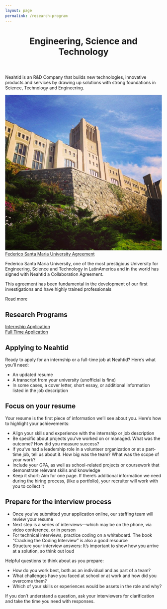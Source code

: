 ```yaml
---
layout: page
permalink: /research-program
---
```

<!-- first section -->
<header class="headblock research-1">
	<h1>Engineering, Science and Technology</h1>
</header>
<section class="research-2">
	<div class="container">
		<div class="row">
			<div class="col-12 col-md-6">
				<p class="centered">Neahtid is an R&D Company that builds new technologies, innovative products and services by drawing up solutions with strong foundations in Science, Technology and Engineering.</p>
				<div class="research-3">
					<div class="row">
						<div class="col-12 col-md-4 flex-container">
							<img src="assets/img/neahtid-photo-992102.png" alt="Federico Santa Maria University">
						</div>
						<div class="col-12 col-md-8 mt-3 centered">
							<a class="ha" href="http://www.noticias.usm.cl/2017/08/07/acuerdo-entre-la-usm-y-empresa-neahtid-permitira-que-alumnos-desarrollen-tecnologias-inalambricas/" target="_blank">Federico Santa Maria University Agreement</a>
							<p>Federico Santa Maria University, one of the most prestigious University for Engineering, Science and Technology in LatinAmerica and in the world has signed with Neahtid a Collaboration Agreement.</p>
							<p>This agreement has been fundamental in the development of our first investigations and have highly trained professionals</p>
							<div class="research-readmore"><a href="http://www.noticias.usm.cl/2017/08/07/acuerdo-entre-la-usm-y-empresa-neahtid-permitira-que-alumnos-desarrollen-tecnologias-inalambricas/" target="_blnk">Read more</a></div>
						</div>
					</div>
				</div>
			</div>
			<div class="col-12 col-md-6 mt-3">
				<div class="contact-badge research">
					<h2>Research Programs</h2>
				</div>
				<div class="flex-btn-container container">
					<div class="row">
						<div class="col-12 col-md-6 centered mt-1 mb-1">
							<a class="btn btn-success" href="https://goo.gl/forms/KymqcRJKFebiGfaJ3" target="_blank">Internship Application</a>
						</div>
						<div class="col-12 col-md-6 centered mt-1 mb-1">
							<a class="btn btn-info" href="https://goo.gl/forms/wJCzyBT6n0PDMShl1" target="_blank">Full Time Application</a>
						</div>
					</div>
				</div>
				<div class="container">
					<h1>Applying to Neahtid</h1>
					<p>Ready to apply for an internship or a full-time job at Neahtid? Here’s what you’ll need:</p>
					<ul>
						<li>An updated resume</li>
						<li>A transcript from your university (unofficial is fine)</li>
						<li>In some cases, a cover letter, short essay, or additional information listed in the job description</li>
					</ul>
					<h2>Focus on your resume</h2>
					<p>Your resume is the first piece of information we’ll see about you. Here’s how to highlight your achievements:</p>
					<ul>
						<li>Align your skills and experience with the internship or job description</li>
						<li>Be specific about projects you’ve worked on or managed. What was the outcome? How did you measure success?</li>
						<li>If you’ve had a leadership role in a volunteer organization or at a part-time job, tell us about it. How big was the team? What was the scope of your work?</li>
						<li>Include your GPA, as well as school-related projects or coursework that demonstrate relevant skills and knowledge</li>
						<li>Keep it short: Aim for one page. If there’s additional information we need during the hiring process, (like a portfolio), your recruiter will work with you to collect it</li>
					</ul>
					<h2>Prepare for the interview process</h2>
					<ul>
						<li>Once you’ve submitted your application online, our staffing team will review your resume</li>
						<li>Next step is a series of interviews—which may be on the phone, via video conference, or in person</li>
						<li>For technical interviews, practice coding on a whiteboard. The book “Cracking the Coding Interview” is also a good resource</li>
						<li>Structure your interview answers: It’s important to show how you arrive at a solution, so think out loud</li>
					</ul>
					<p>Helpful questions to think about as you prepare:</p>
					<ul>
						<li>How do you work best, both as an individual and as part of a team?</li>
						<li>What challenges have you faced at school or at work and how did you overcome them?</li>
						<li>Which of your skills or experiences would be assets in the role and why?</li>
					</ul>
					<p>If you don’t understand a question, ask your interviewers for clarification and take the time you need with responses.</p>
				</div>
			</div>
		</div>
	</div>
</section>